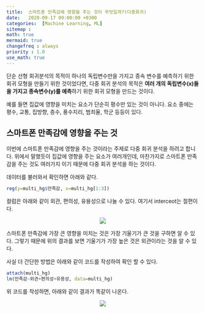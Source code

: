 ```yaml
---
title:  스마트폰 만족감에 영향을 주는 것이 무엇일까?(다중회귀)
date:   2020-09-17 09:00:00 +0300
categories:  [Machine Learning, ML]
sitemap :
math: true
mermaid: true
changefreq : always
priority : 1.0
use_math: true
---
```


단순 선형 회귀분석의 목적이 하나의 독립변수만을 가지고 종속 변수를 예측하기 위한 회귀 모형을 만들기 위한 것이었다면, 다중 회귀 분석의 목적은 **여러 개의 독립변수(x)들을 가지고 종속변수(y)를 예측**하기 위한 회귀 모형을 만드는 것이다.  

예를 들면 집값에 영향을 미치는 요소가 단순히 평수만 있는 것이 아니다. 요소 중에는 평수, 교통, 집방향, 층수, 풍수지리, 범죄율, 학군 등등이 있다. 

## 스마트폰 만족감에 영향을 주는 것

이번에 스마트폰 만족감에 영향을 주는 것이라는 주제로 다중 회귀 분석을 하려고 합니다. 위에서 말했듯이 집값에 영향을 주는 요소가 여러개인데, 마찬가지로 스마트폰 만족감을 주는 것도 여러가지 이기 때문에 다중 회귀 분석을 하는 것이다.   

데이터를 불러와서 확인하면 아래와 같다. 

```r
reg(y=multi_hg$만족감, x=multi_hg[1:3])
```

컬럼은 아래와 같이 외관, 편의성, 유용성으로 나눌 수 있다. 여기서 interceot는 절편이다.

<center><img src="../../assets/images/linear4.png" ></center>

스마트폰 만족감에 가장 큰 영향을 미치는 것은 가장 기울기가 큰 것을 구하면 알 수 있다. 그렇기 때문에 위의 결과를 보면 기울기가 가장 높은 것은 외관이라는 것을 알 수 있다.  

사실 더 간단한 방법은 아래와 같이 코드를 작성하여 확인 할 수 있다.

```r
attach(multi_hg)
lm(만족감~외관+편의성+유용성, data=multi_hg)
```

위 코드를 작성하면, 아래와 같이 결과가 똑같이 나온다.

<center><img src="../../assets/images/linear5.png" ></center>
